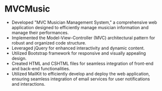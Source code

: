 # MVCMusic
- Developed "MVC Musician Management System," a comprehensive web application designed to efficiently manage musician information and manage their performances.
- Implemented the Model-View-Controller (MVC) architectural pattern for robust and organized code structure.
- Leveraged jQuery for enhanced interactivity and dynamic content.
- Utilized Bootstrap framework for responsive and visually appealing design.
- Created HTML and CSHTML files for seamless integration of front-end and back-end functionalities.
- Utilized MailKit to efficiently develop and deploy the web application, ensuring seamless integration of email services for user notifications and interactions.
